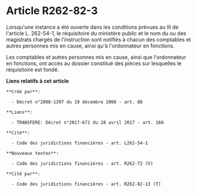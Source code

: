 # Article R262-82-3

Lorsqu'une instance a été ouverte dans les conditions prévues au III de l'article L. 262-54-1, le réquisitoire du ministère
public et le nom du ou des magistrats chargés de l'instruction sont notifiés à chacun des comptables et autres personnes mis
en cause, ainsi qu'à l'ordonnateur en fonctions. 

Les comptables et autres personnes mis en cause, ainsi que l'ordonnateur en fonctions, ont accès au dossier constitué des
pièces sur lesquelles le réquisitoire est fondé.

**Liens relatifs à cet article**

	**Créé par**:

	  - Décret n°2008-1397 du 19 décembre 2008 - art. 88

	**Liens**:

	  - TRANSFERE: Décret n°2017-671 du 28 avril 2017 - art. 168

	**Cite**:

	  - Code des juridictions financières - art. L262-54-1

	**Nouveaux textes**:

	  - Code des juridictions financières - art. R262-72 (V)

	**Cité par**:

	  - Code des juridictions financières - art. R262-82-13 (T)
